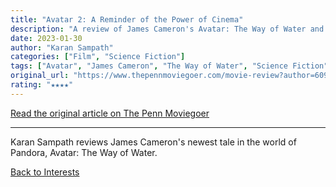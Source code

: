 ```yaml
---
title: "Avatar 2: A Reminder of the Power of Cinema"
description: "A review of James Cameron's Avatar: The Way of Water and its cinematic achievements"
date: 2023-01-30
author: "Karan Sampath"
categories: ["Film", "Science Fiction"]
tags: ["Avatar", "James Cameron", "The Way of Water", "Science Fiction", "Adventure", "Theaters"]
original_url: "https://www.thepennmoviegoer.com/movie-review?author=609aeb2a0d591d31a95ccc6b"
rating: "★★★★"
---
```


[Read the original article on The Penn Moviegoer](https://www.thepennmoviegoer.com/movie-review?author=609aeb2a0d591d31a95ccc6b)

---

Karan Sampath reviews James Cameron's newest tale in the world of Pandora, Avatar: The Way of Water.

[Back to Interests](/interests/) 